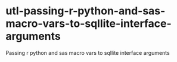 # utl-passing-r-python-and-sas-macro-vars-to-sqllite-interface-arguments
Passing r python and sas macro vars to sqllite interface arguments

